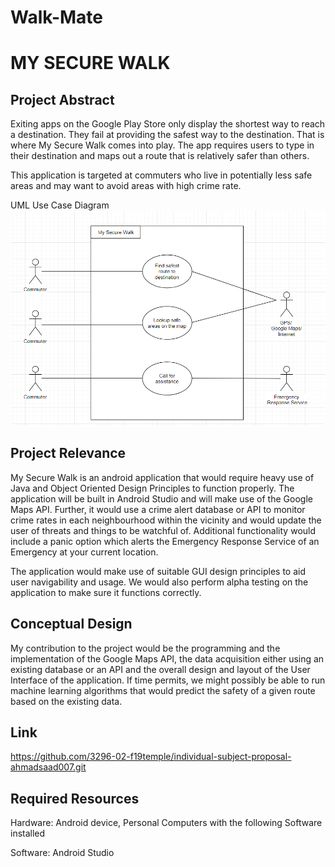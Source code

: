 # Walk-Mate

# MY SECURE WALK

## Project Abstract

Exiting apps on the Google Play Store only display the shortest way to reach a destination. They fail at providing the safest way to the destination. That is where My Secure Walk comes into play. The app requires users to type in their destination and maps out a route that is relatively safer than others.

This application is targeted at commuters who live in potentially less safe areas and may want to avoid areas with high crime rate. 

UML Use Case Diagram
![Use Case Image](AhmadSaad_MySecureWalk.PNG)

## Project Relevance

My Secure Walk is an android application that would require heavy use of Java and Object Oriented Design Principles to function properly. The application will be built in Android Studio and will make use of the Google Maps API. Further, it would use a crime alert database or API to monitor crime rates in each neighbourhood within the vicinity and would update the user of threats and things to be watchful of. Additional functionality would include a panic option which alerts the Emergency Response Service of an Emergency at your current location.

The application would make use of suitable GUI design principles to aid user navigability and usage. We would also perform alpha testing on the application to make sure it functions correctly.

## Conceptual Design

My contribution to the project would be the programming and the implementation of the Google Maps API, the data acquisition either using an existing database or an API and the overall design and layout of the User Interface of the application. If time permits, we might possibly be able to run machine learning algorithms that would predict the safety of a given route based on the existing data.

## Link

https://github.com/3296-02-f19temple/individual-subject-proposal-ahmadsaad007.git

## Required Resources

Hardware: Android device, Personal Computers with the following Software installed

Software: Android Studio


